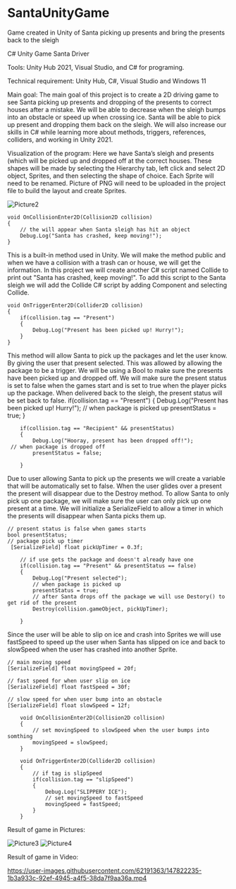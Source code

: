# SantaUnityGame
Game created in Unity of Santa picking up presents and bring the presents back to the sleigh 

C# Unity Game Santa Driver

Tools: Unity Hub 2021, Visual Studio, and C# for programing.

Technical requirement:
Unity Hub, C#, Visual Studio and Windows 11

Main goal: 
The main goal of this project is to create a 2D driving game to see Santa picking up presents and dropping of the presents to correct houses after a mistake. We will be able to decrease when the sleigh bumps into an obstacle or speed up when crossing ice. Santa will be able to pick up present and dropping them back on the sleigh. We will also increase our skills in C# while learning more about methods, triggers, references, colliders, and working in Unity 2021.

Visualization of the program: 
Here we have Santa’s sleigh and presents (which will be picked up and dropped off at the correct houses. These shapes will be made by selecting the Hierarchy tab, left click and select 2D object, Sprites, and then selecting the shape of choice. Each Sprite will need to be renamed. Picture of PNG will need to be uploaded in the project file to build the layout and create Sprites. 

![Picture2](https://user-images.githubusercontent.com/62191363/147822030-e8ff689b-8fa0-4498-b043-b7ab8b92ba7b.png)

    void OnCollisionEnter2D(Collision2D collision)
    {
        // the will appear when Santa sleigh has hit an object
        Debug.Log("Santa has crashed, keep moving!");
    }
    
This is a built-in method used in Unity. We will make the method public and when we have a collision with a trash can or house, we will get the information. In this project we will create another C# script named Collide to print out "Santa has crashed, keep moving!". To add this script to the Santa sleigh we will add the Collide C# script by adding Component and selecting Collide.

    void OnTriggerEnter2D(Collider2D collision)
    {
        if(collision.tag == "Present")
        {
            Debug.Log("Present has been picked up! Hurry!");
        }
    }
    
This method will allow Santa to pick up the packages and let the user know. By giving the user that present selected. This was allowed by allowing the package to be a trigger. 
We will be using a Bool to make sure the presents have been picked up and dropped off. We will make sure the present status is set to false when the games start and is set to true when the player picks up the package. When delivered back to the sleigh, the present status will be set back to false. 
if(collision.tag == "Present")
        {
            Debug.Log("Present has been picked up! Hurry!");
            // when package is picked up
            presentStatus = true;
        }

        if(collision.tag == "Recipient" && presentStatus)
        {
            Debug.Log("Hooray, present has been dropped off!");            
     // when package is dropped off
            presentStatus = false;

        }
Due to user allowing Santa to pick up the presents we will create a variable that will be automatically set to false. When the user glides over a present the present will disappear due to the Destroy method. To allow Santa to only pick up one package, we will make sure the user can only pick up one present at a time. We will initialize a SerializeField to allow a timer in which the presents will disappear when Santa picks them up. 

    // present status is false when games starts
    bool presentStatus;
    // package pick up timer
     [SerializeField] float pickUpTimer = 0.3f;

        // if use gets the package and doesn't already have one 
        if(collision.tag == "Present" && presentStatus == false)
        {
            Debug.Log("Present selected");
            // when package is picked up
            presentStatus = true;
            // after Santa drops off the package we will use Destory() to get rid of the present
            Destroy(collision.gameObject, pickUpTimer);
            
        }
        
Since the user will be able to slip on ice and crash into Sprites we will use fastSpeed to speed up the user when Santa has slipped on ice and back to slowSpeed when the user has crashed into another Sprite. 

    // main moving speed 
    [SerializeField] float movingSpeed = 20f;

    // fast speed for when user slip on ice
    [SerializeField] float fastSpeed = 30f;

    // slow speed for when user bump into an obstacle 
    [SerializeField] float slowSpeed = 12f;
    
        void OnCollisionEnter2D(Collision2D collision)
        {
            // set movingSpeed to slowSpeed when the user bumps into somthing
            movingSpeed = slowSpeed;
        }

        void OnTriggerEnter2D(Collider2D collision)
        {
            // if tag is slipSpeed
            if(collision.tag == "slipSpeed")
            {
                Debug.Log("SLIPPERY ICE");
                // set movingSpeed to fastSpeed
                movingSpeed = fastSpeed;
            }
        }

Result of game in Pictures: 

![Picture3](https://user-images.githubusercontent.com/62191363/147822102-7155611f-745b-4399-8c23-44adf30f5f0e.png)
![Picture4](https://user-images.githubusercontent.com/62191363/147822104-f0df6477-5222-40ba-bc3e-e481981d38d8.png)

Result of game in Video: 

https://user-images.githubusercontent.com/62191363/147822235-1b3a933c-92ef-4945-a4f5-38da7f9aa36a.mp4

